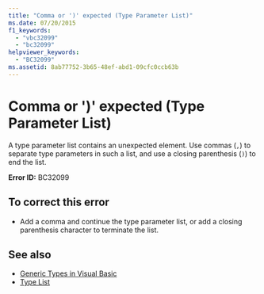 ```yaml
---
title: "Comma or ')' expected (Type Parameter List)"
ms.date: 07/20/2015
f1_keywords: 
  - "vbc32099"
  - "bc32099"
helpviewer_keywords: 
  - "BC32099"
ms.assetid: 8ab77752-3b65-48ef-abd1-09cfc0ccb63b
---
```

# Comma or ')' expected (Type Parameter List)
A type parameter list contains an unexpected element. Use commas (`,`) to separate type parameters in such a list, and use a closing parenthesis (`)`) to end the list.  
  
 **Error ID:** BC32099  
  
## To correct this error  
  
- Add a comma and continue the type parameter list, or add a closing parenthesis character to terminate the list.  
  
## See also

- [Generic Types in Visual Basic](../../visual-basic/programming-guide/language-features/data-types/generic-types.md)
- [Type List](../../visual-basic/language-reference/statements/type-list.md)
